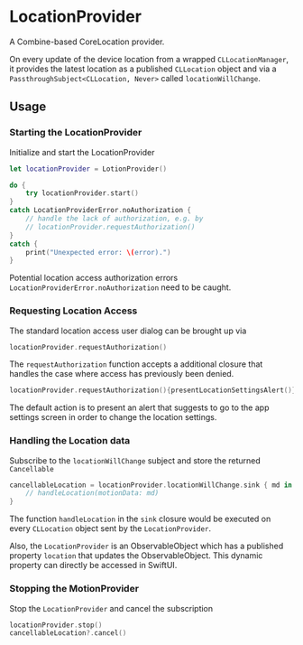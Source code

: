 # LocationProvider

A Combine-based CoreLocation provider.

On every update of the device location from a wrapped `CLLocationManager`,
it provides the latest location as a published `CLLocation` object and
via a `PassthroughSubject<CLLocation, Never>` called `locationWillChange`.

## Usage

### Starting the LocationProvider

Initialize and start the LocationProvider

```swift
let locationProvider = LotionProvider()

do {
    try locationProvider.start()
}
catch LocationProviderError.noAuthorization {
    // handle the lack of authorization, e.g. by
    // locationProvider.requestAuthorization()
}
catch {
    print("Unexpected error: \(error).")
}
```

Potential location access authorization errors `LocationProviderError.noAuthorization` need to be caught.


### Requesting Location Access

The standard location access user dialog can be brought up via
```swift
locationProvider.requestAuthorization()
```

The `requestAuthorization` function accepts a additional closure that handles the  case where access has previously been denied. 

```swift
locationProvider.requestAuthorization(){presentLocationSettingsAlert()}
```
The default action is to present an alert that suggests to go to the app settings screen in order to change the location settings.  

### Handling the Location data

Subscribe to the `locationWillChange` subject and store the returned `Cancellable`

```swift
cancellableLocation = locationProvider.locationWillChange.sink { md in
    // handleLocation(motionData: md)
}
```

The function `handleLocation` in the `sink` closure would be executed on every `CLLocation` object sent by the `LocationProvider`.

Also, the `LocationProvider` is an ObservableObject which has a published property `location` that updates the ObservableObject.
This dynamic property can directly be accessed in SwiftUI.

### Stopping the MotionProvider

Stop the `LocationProvider` and cancel the subscription

```swift
locationProvider.stop()
cancellableLocation?.cancel()
```
